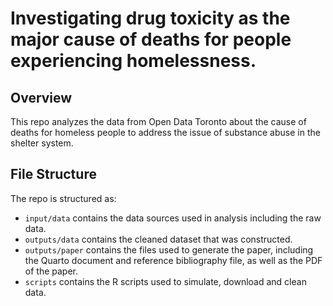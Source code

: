 # Investigating drug toxicity as the major cause of deaths for people experiencing homelessness.

## Overview

This repo analyzes the data from Open Data Toronto about the cause of deaths for homeless people to address the issue of substance abuse in the shelter system.

## File Structure

The repo is structured as:

-   `input/data` contains the data sources used in analysis including the raw data.
-   `outputs/data` contains the cleaned dataset that was constructed.
-   `outputs/paper` contains the files used to generate the paper, including the Quarto document and reference bibliography file, as well as the PDF of the paper. 
-   `scripts` contains the R scripts used to simulate, download and clean data.